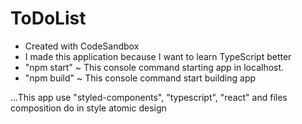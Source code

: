 # ToDoList
-	Created with CodeSandbox
-	I made this application because I want to learn TypeScript better
-	"npm start" ~ This console command starting app in localhost.
-	"npm build" ~ This console command start building app

...This app use "styled-components", "typescript", "react" and files composition do in style atomic design
